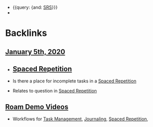 - {{query: {and: [SRS](<SRS.md>)}}}
- 

# Backlinks
## [January 5th, 2020](<January 5th, 2020.md>)
- ## [Spaced Repetition](<Spaced Repetition.md>)

- Is there a place for incomplete tasks in a [Spaced Repetition](<Spaced Repetition.md>)

- Relates to question in [Spaced Repetition](<Spaced Repetition.md>)

## [Roam Demo Videos](<Roam Demo Videos.md>)
- Workflows for [Task Management](<Task Management.md>), [Journaling](<Journaling.md>), [Spaced Repetition](<Spaced Repetition.md>),

